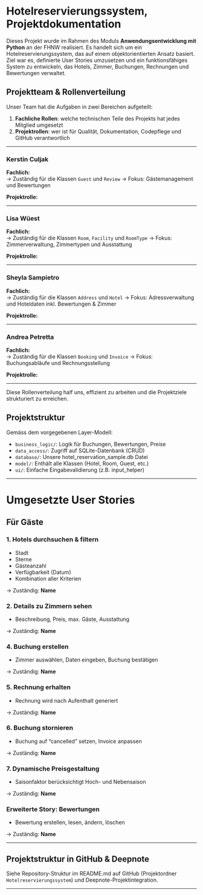 # Hotelreservierungssystem, Projektdokumentation

Dieses Projekt wurde im Rahmen des Moduls **Anwendungsentwicklung mit Python** an der FHNW realisiert. Es handelt sich um ein Hotelreservierungssystem, das auf einem objektorientierten Ansatz basiert. Ziel war es, definierte User Stories umzusetzen und ein funktionsfähiges System zu entwickeln, das Hotels, Zimmer, Buchungen, Rechnungen und Bewertungen verwaltet.

## Projektteam & Rollenverteilung

Unser Team hat die Aufgaben in zwei Bereichen aufgeteilt:

1. **Fachliche Rollen**: welche technischen Teile des Projekts hat jedes Mitglied umgesetzt 
2. **Projektrollen**: wer ist für Qualität, Dokumentation, Codepflege und GitHub verantwortlich

---

### Kerstin Culjak
**Fachlich:**  
→ Zuständig für die Klassen `Guest` und `Review`
→ Fokus: Gästemanagement und Bewertungen

**Projektrolle:**  


---

### Lisa Wüest 
**Fachlich:**  
→ Zuständig für die Klassen `Room`, `Facility` und `RoomType`
→ Fokus: Zimmerverwaltung, Zimmertypen und Ausstattung

**Projektrolle:**  


---

### Sheyla Sampietro  
**Fachlich:**  
→ Zuständig für die Klassen `Address` und `Hotel`
→ Fokus: Adressverwaltung und Hoteldaten inkl. Bewertungen & Zimmer

**Projektrolle:**  


---

### Andrea Petretta 
**Fachlich:**  
→ Zuständig für die Klassen `Booking` und `Invoice`
→ Fokus: Buchungsabläufe und Rechnungsstellung

**Projektrolle:**  


---

Diese Rollenverteilung half uns, effizient zu arbeiten und die Projektziele strukturiert zu erreichen.


## Projektstruktur

Gemäss dem vorgegebenen Layer-Modell:
- `business_logic/`: Logik für Buchungen, Bewertungen, Preise
- `data_access/`: Zugriff auf SQLite-Datenbank (CRUD)
- `database/`: Unsere hotel_reservation_sample.db Datei
- `model/`: Enthält alle Klassen (Hotel, Room, Guest, etc.)
- `ui/`: Einfache Eingabevalidierung (z.B. input_helper)

---

# Umgesetzte User Stories

## Für Gäste

### 1. Hotels durchsuchen & filtern
- Stadt
- Sterne
- Gästeanzahl
- Verfügbarkeit (Datum)
- Kombination aller Kriterien

→ Zuständig: **Name**

### 2. Details zu Zimmern sehen
- Beschreibung, Preis, max. Gäste, Ausstattung

→ Zuständig: **Name**

### 4. Buchung erstellen
- Zimmer auswählen, Daten eingeben, Buchung bestätigen

→ Zuständig: **Name**

### 5. Rechnung erhalten
- Rechnung wird nach Aufenthalt generiert

→ Zuständig: **Name**

### 6. Buchung stornieren
- Buchung auf “cancelled” setzen, Invoice anpassen

→ Zuständig: **Name**

### 7. Dynamische Preisgestaltung
- Saisonfaktor berücksichtigt Hoch- und Nebensaison

→ Zuständig: **Name**

### Erweiterte Story: Bewertungen
- Bewertung erstellen, lesen, ändern, löschen

→ Zuständig: **Name**

---

## Projektstruktur in GitHub & Deepnote

Siehe Repository-Struktur im README.md auf GitHub (Projektordner `Hotelreservierungssystem`) und Deepnote-Projektintegration.

---
